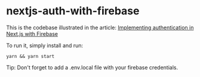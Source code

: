 # nextjs-auth-with-firebase
This is the codebase illustrated in the article: [Implementing authentication in Next.js with Firebase](https://blog.logrocket.com/implementing-authentication-in-next-js-with-firebase/)

To run it, simply install and run:
```
yarn && yarn start
```

Tip: Don't forget to add a .env.local file with your firebase credentials.